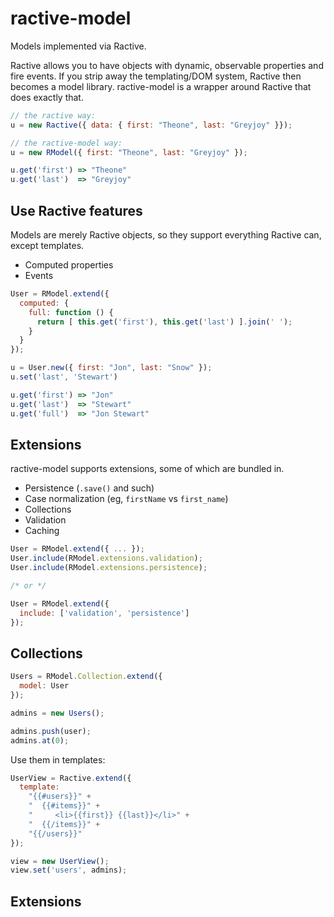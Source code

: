 # ractive-model

Models implemented via Ractive.

Ractive allows you to have objects with dynamic, observable properties and fire 
events. If you strip away the templating/DOM system, Ractive then becomes a 
model library. ractive-model is a wrapper around Ractive that does exactly that.

```js
// the ractive way:
u = new Ractive({ data: { first: "Theone", last: "Greyjoy" }});

// the ractive-model way:
u = new RModel({ first: "Theone", last: "Greyjoy" });

u.get('first') => "Theone"
u.get('last')  => "Greyjoy"
```

## Use Ractive features

Models are merely Ractive objects, so they support everything Ractive can,
except templates.

 - Computed properties
 - Events

```js
User = RModel.extend({
  computed: {
    full: function () {
      return [ this.get('first'), this.get('last') ].join(' ');
    }
  }
});

u = User.new({ first: "Jon", last: "Snow" });
u.set('last', 'Stewart')

u.get('first') => "Jon"
u.get('last')  => "Stewart"
u.get('full')  => "Jon Stewart"
```

## Extensions

ractive-model supports extensions, some of which are bundled in.

 - Persistence (`.save()` and such)
 - Case normalization (eg, `firstName` vs `first_name`)
 - Collections
 - Validation
 - Caching

```js
User = RModel.extend({ ... });
User.include(RModel.extensions.validation);
User.include(RModel.extensions.persistence);

/* or */

User = RModel.extend({
  include: ['validation', 'persistence']
});
```

## Collections

```js
Users = RModel.Collection.extend({
  model: User
});

admins = new Users();

admins.push(user);
admins.at(0);
```

Use them in templates:

```js
UserView = Ractive.extend({
  template:
    "{{#users}}" +
    "  {{#items}}" +
    "     <li>{{first}} {{last}}</li>" +
    "  {{/items}}" +
    "{{/users}}"
});

view = new UserView();
view.set('users', admins);
```

## Extensions


